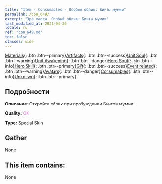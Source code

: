 ```yaml
---
title: "Item - Consumables - Особый облик: Бинты мумии"
permalink: /con_649/
excerpt: "Эра хаоса  Особый облик: Бинты мумии"
last_modified_at: 2021-04-26
locale: ru
ref: "con_649.md"
toc: false
classes: wide
---
```

 [Materials](/ItemsRU/){: .btn .btn--primary}[Artifacts](/ItemsRU/Artifacts/){: .btn .btn--success}[Unit Soul](/ItemsRU/UnitSoul/){: .btn .btn--warning}[Unit Awakening](/ItemsRU/UnitAwakening/){: .btn .btn--danger}[Hero Soul](/ItemsRU/HeroSoul/){: .btn .btn--info}[Hero Skill](/ItemsRU/HeroSkill/){: .btn .btn--primary}[Gift](/ItemsRU/Gift/){: .btn .btn--success}[Event related](/ItemsRU/Events/){: .btn .btn--warning}[Avatars](/ItemsRU/Avatars/){: .btn .btn--danger}[Consumables](/ItemsRU/Consumables/){: .btn .btn--info}[Unknown](/ItemsRU/Unknown/){: .btn .btn--primary}

## Подробности
 **Описание:** Откройте облик при пробуждении Бинтов мумии.

 **Quality:** <span style="color: #DA70D6">OK</span>

 **Type:** Special Skin

## Gather

  None

## This item contains:

  None

